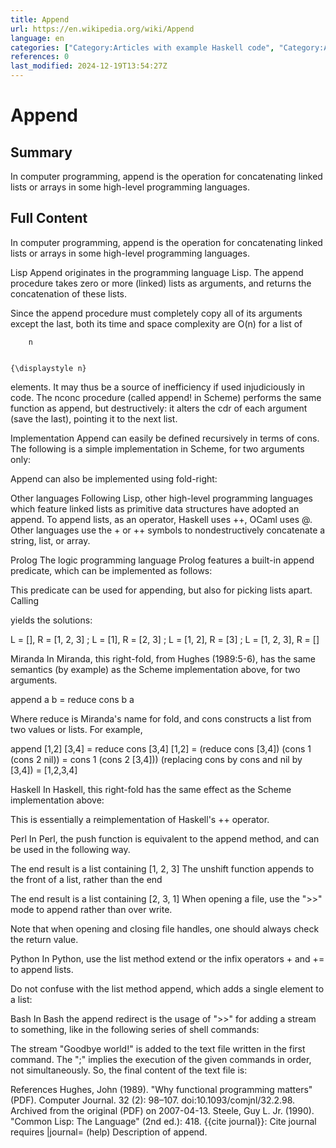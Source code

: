 ```yaml
---
title: Append
url: https://en.wikipedia.org/wiki/Append
language: en
categories: ["Category:Articles with example Haskell code", "Category:Articles with example Perl code", "Category:Articles with example Python (programming language) code", "Category:Articles with example code", "Category:Articles with short description", "Category:CS1 errors: missing periodical", "Category:DOS on IBM PC compatibles", "Category:Functional programming", "Category:Lisp (programming language)", "Category:Programming constructs", "Category:Short description matches Wikidata"]
references: 0
last_modified: 2024-12-19T13:54:27Z
---
```


# Append

## Summary

In computer programming, append is the operation for concatenating linked lists or arrays in some high-level programming languages.

## Full Content

In computer programming, append is the operation for concatenating linked lists or arrays in some high-level programming languages.

Lisp
Append originates in the programming language Lisp. The append procedure takes zero or more (linked) lists as arguments, and returns the concatenation of these lists.

Since the append procedure must completely copy all of its arguments except the last, both its time and space complexity are O(n) for a list of 
  
    
      
        n
      
    
    {\displaystyle n}
  
 elements.  It may thus be a source of inefficiency if used injudiciously in code.
The nconc procedure (called append! in Scheme) performs the same function as append, but destructively: it alters the cdr of each argument (save the last), pointing it to the next list.

Implementation
Append can easily be defined recursively in terms of cons. The following is a simple implementation in Scheme, for two arguments only:

Append can also be implemented using fold-right:

Other languages
Following Lisp, other high-level programming languages which feature linked lists as primitive data structures have adopted an append. To append lists, as an operator, Haskell uses ++, OCaml uses @.
Other languages use the + or ++ symbols to nondestructively concatenate a string, list, or array.

Prolog
The logic programming language Prolog features a built-in append predicate, which can be implemented as follows:

This predicate can be used for appending, but also for picking lists apart. Calling

yields the solutions:

L = [], R = [1, 2, 3] ;
L = [1], R = [2, 3] ;
L = [1, 2], R = [3] ;
L = [1, 2, 3], R = []

Miranda
In Miranda, this right-fold, from Hughes (1989:5-6), has the same semantics (by example) as the Scheme implementation above, for two arguments.

append a b = reduce cons b a

Where reduce is Miranda's name for fold, and cons constructs a list from two values or lists.
For example,

append [1,2] [3,4] = reduce cons [3,4] [1,2]
    = (reduce cons [3,4]) (cons 1 (cons 2 nil))
    = cons 1 (cons 2 [3,4]))
        (replacing cons by cons and nil by [3,4])
    = [1,2,3,4]

Haskell
In Haskell, this right-fold has the same effect as the Scheme implementation above:

This is essentially a reimplementation of Haskell's ++ operator.

Perl
In Perl, the push function is equivalent to the append method, and can be used in the following way.

The end result is a list containing [1, 2, 3]
The unshift function appends to the front of a list, rather than the end

The end result is a list containing [2, 3, 1]
When opening a file, use the ">>" mode to append rather than over write.

Note that when opening and closing file handles, one should always check the return value.

Python
In Python, use the list method extend or the infix operators + and += to append lists.

Do not confuse with the list method append, which adds a single element to a list:

Bash
In Bash the append redirect is the usage of ">>" for adding a stream to something, like in the following series of shell commands:

The stream "Goodbye world!" is added to the text file written in the first command. The ";" implies the execution of the given commands in order, not simultaneously. So, the final content of the text file is:

References
Hughes, John (1989). "Why functional programming matters" (PDF). Computer Journal. 32 (2): 98–107. doi:10.1093/comjnl/32.2.98. Archived from the original (PDF) on 2007-04-13.
Steele, Guy L. Jr. (1990). "Common Lisp: The Language" (2nd ed.): 418. {{cite journal}}: Cite journal requires |journal= (help) Description of append.

